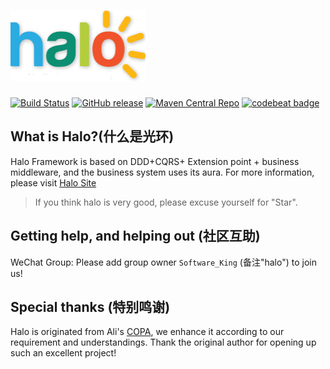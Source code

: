 

![Halo-logo](/halo-docs/logo/logo.png)
================
[![Build Status](https://api.travis-ci.org/softwareking/halo.svg?branch=master)](https://api.travis-ci.org/softwareking/halo)
[![GitHub release](https://img.shields.io/github/release/ctripcorp/apollo.svg)](https://github.com/softwareking/halo/releases)
[![Maven Central Repo](https://img.shields.io/maven-central/v/org.xujin.halo/halo.svg)](https://mvnrepository.com/artifact/org.xujin.halo)
[![codebeat badge](https://codebeat.co/badges/edb89c5e-9a43-4323-8e2f-0d3ca486dbb7)](https://codebeat.co/projects/github-com-softwareking-halo-master)

## What is Halo?(什么是光环)

  Halo Framework is based on DDD+CQRS+ Extension point + business middleware, and the business system uses its aura.
For more information, please visit [Halo Site](http://halo.xujin.org)

>If you think halo is very good, please excuse yourself for "Star".

## Getting help, and helping out (社区互助)

WeChat Group: Please add group owner `Software_King` (备注"halo") to join us!

## Special thanks (特别鸣谢)

Halo is originated from Ali's [COPA](https://github.com/alibaba/copa), we enhance it according to our requirement and understandings. 
Thank the original author for opening up such an excellent project!
